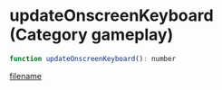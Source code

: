 # updateOnscreenKeyboard (Category gameplay)

```js
function updateOnscreenKeyboard(): number
```

[filename](updateOnscreenKeyboard_m.md ':include')